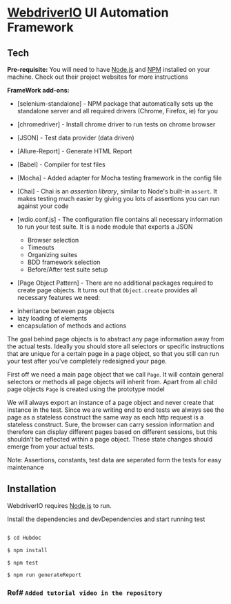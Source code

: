 # [WebdriverIO](https://webdriver.io/)  UI Automation Framework

  

## Tech

  **Pre-requisite:**
  You will need to have [Node.js](http://nodejs.org/) and [NPM](https://www.npmjs.org/) installed on your machine. Check out their project websites for more instructions

**FrameWork add-ons:**

  

*  [selenium-standalone] - NPM package that automatically sets up the standalone server and all required drivers (Chrome, Firefox, ie) for you

*  [chromedriver] - Install chrome driver to run tests on chrome browser

*  [JSON] - Test data provider (data driven)

*  [Allure-Report] - Generate HTML Report

*  [Babel] - Compiler for test files

*  [Mocha] - Added adapter for Mocha testing framework in the config file

*  [Chai] - Chai is an _assertion library_, similar to Node's built-in `assert`. It makes testing much easier by giving you lots of assertions you can run against your code

*  [wdio.conf.js] - The configuration file contains all necessary information to run your test suite. It is a node module that exports a JSON
	* Browser selection
	* Timeouts
	* Organizing suites
	* BDD framework selection
	* Before/After test suite setup
	
* [Page Object Pattern] - There are no additional packages required to create page objects. It turns out that  `Object.create`  provides all necessary features we need:

-   inheritance between page objects
-   lazy loading of elements
-   encapsulation of methods and actions

The goal behind page objects is to abstract any page information away from the actual tests. Ideally you should store all selectors or specific instructions that are unique for a certain page in a page object, so that you still can run your test after you’ve completely redesigned your page.

First off we need a main page object that we call  `Page`. It will contain general selectors or methods all page objects will inherit from. Apart from all child page objects  `Page`  is created using the prototype model

We will always export an instance of a page object and never create that instance in the test. Since we are writing end to end tests we always see the page as a stateless construct the same way as each http request is a stateless construct. Sure, the browser can carry session information and therefore can display different pages based on different sessions, but this shouldn’t be reflected within a page object. These state changes should emerge from your actual tests.

Note: Assertions, constants, test data are seperated form the tests for easy maintenance

## Installation

  

WebdriverIO requires [Node.js](https://nodejs.org/en/download/) to run.

  

Install the dependencies and devDependencies and start running test

  

```sh

$ cd Hubdoc

$ npm install

$ npm test

$ npm run generateReport

```

  

### Ref# `Added tutorial video in the repository`